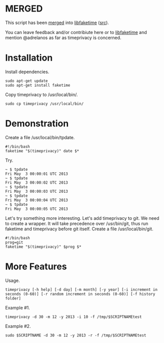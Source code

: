 # MERGED
This script has been [merged](https://github.com/wolfcw/libfaketime/pull/16#issuecomment-17706741) into [libfaketime](https://github.com/wolfcw/libfaketime) ([src](https://github.com/wolfcw/libfaketime/blob/master/src/timeprivacy)).

You can leave feedback and/or contribiute here or to [libfaketime](https://github.com/wolfcw/libfaketime/issues) and mention @adrelanos as far as timeprivacy is concerned.

# Installation

Install dependencies.

    sudo apt-get update
    sudo apt-get install faketime
   
Copy timeprivacy to /usr/local/bin/.

    sudo cp timeprivacy /usr/local/bin/
   
# Demonstration
Create a file /usr/local/bin/tpdate.

    #!/bin/bash
    faketime "$(timeprivacy)" date $*

Try.   
   
    ~ $ tpdate
    Fri May  3 00:00:01 UTC 2013
    ~ $ tpdate
    Fri May  3 00:00:02 UTC 2013
    ~ $ tpdate
    Fri May  3 00:00:03 UTC 2013
    ~ $ tpdate
    Fri May  3 00:00:04 UTC 2013
    ~ $ tpdate
    Fri May  3 00:00:05 UTC 2013

Let's try something more interesting. Let's add timeprivacy to git. We need to create a wrapper.
It will take precedence over /usr/bin/git, thus run faketime and timeprivacy before git itself.
Create a file /usr/local/bin/git.
   
    #!/bin/bash
    prog=git
    faketime "$(timeprivacy)" $prog $*

# More Features
Usage.

    timeprivacy [-h help] [-d day] [-m month] [-y year] [-i increment in seconds (0-60)] [-r random increment in seconds (0-60)] [-f history folder]

Example #1.

    timeprivacy -d 30 -m 12 -y 2013 -i 10 -f /tmp/$SCRIPTNAMEtest
    
Example #2.

    sudo $SCRIPTNAME -d 30 -m 12 -y 2013 -r -f /tmp/$SCRIPTNAMEtest
